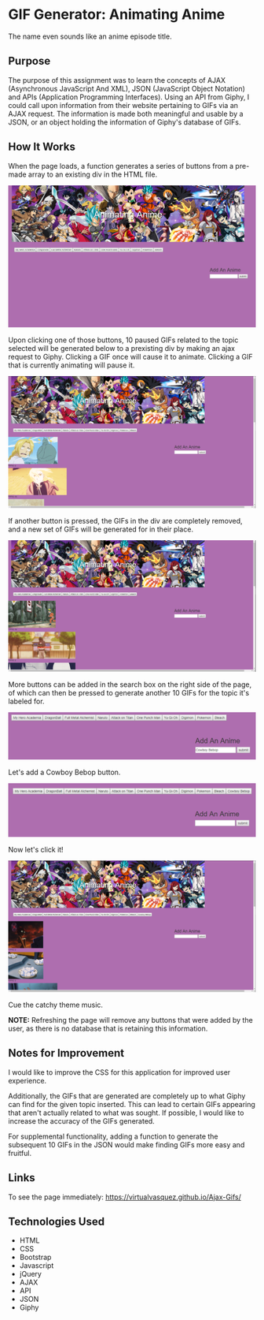 # GIF Generator: Animating Anime

The name even sounds like an anime episode title. 

## Purpose

The purpose of this assignment was to learn the concepts of AJAX (Asynchronous JavaScript And XML), JSON (JavaScript Object Notation) and APIs (Application Programming Interfaces). Using an API from Giphy, I could call upon information from their website pertaining to GIFs via an AJAX request. The information is made both meaningful and usable by a JSON, or an object holding the information of Giphy's database of GIFs.

## How It Works 

When the page loads, a function generates a series of buttons from a pre-made array to an existing div in the HTML file. 

![animeStart.png](assets/images/animeStart.PNG "The webpage once it is loaded.")

Upon clicking one of those buttons, 10 paused GIFs related to the topic selected will be generated below to a prexisting div by making an ajax request to Giphy. Clicking a GIF once will cause it to animate. Clicking a GIF that is currently animating will pause it.

![animeGenerate.png](assets/images/animeGenerate.PNG "Two of the ten GIFs generate from Full Metal Alchemist.")

If another button is pressed, the GIFs in the div are completely removed, and a new set of GIFs will be generated for in their place.

![newGifs.png](assets/images/newGifs.PNG "The gifs displayed are now related to Naruto.")

More buttons can be added in the search box on the right side of the page, of which can then be pressed to generate another 10 GIFs for the topic it's labeled for.

![addBefore.png](assets/images/addBefore.PNG "Let's add a Cowboy Bebop button.")

Let's add a Cowboy Bebop button.

![addAfter.png](assets/images/addAfter.PNG "Now let's click it!")

Now let's click it!

![addGifs.png](assets/images/addGifs.PNG "Cue the catchy theme music.")

Cue the catchy theme music.

**NOTE:** Refreshing the page will remove any buttons that were added by the user, as there is no database that is retaining this information. 

## Notes for Improvement

I would like to improve the CSS for this application for improved user experience. 

Additionally, the GIFs that are generated are completely up to what Giphy can find for the given topic inserted. This can lead to certain GIFs appearing that aren't actually related to what was sought. If possible, I would like to increase the accuracy of the GIFs generated.

For supplemental functionality, adding a function to generate the subsequent 10 GIFs in the JSON would make finding GIFs more easy and fruitful. 

## Links

To see the page immediately: https://virtualvasquez.github.io/Ajax-Gifs/

## Technologies Used

* HTML
* CSS
* Bootstrap
* Javascript
* jQuery
* AJAX
* API
* JSON
* Giphy



